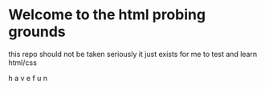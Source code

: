 # Welcome to the html probing grounds 

this repo should not be taken seriously 
it just exists for me to test and learn html/css

h a v e f u n
